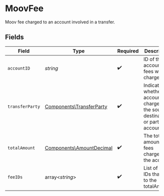 # MoovFee

Moov fee charged to an account involved in a transfer.


## Fields

| Field                                                                                 | Type                                                                                  | Required                                                                              | Description                                                                           |
| ------------------------------------------------------------------------------------- | ------------------------------------------------------------------------------------- | ------------------------------------------------------------------------------------- | ------------------------------------------------------------------------------------- |
| `accountID`                                                                           | *string*                                                                              | :heavy_check_mark:                                                                    | ID of the account that fees were charged to.                                          |
| `transferParty`                                                                       | [Components\TransferParty](../../Models/Components/TransferParty.md)                  | :heavy_check_mark:                                                                    | Indicates whether the account charged is the source, destination, or partner account. |
| `totalAmount`                                                                         | [Components\AmountDecimal](../../Models/Components/AmountDecimal.md)                  | :heavy_check_mark:                                                                    | The total amount of fees charged to the account.                                      |
| `feeIDs`                                                                              | array<*string*>                                                                       | :heavy_check_mark:                                                                    | List of fee IDs that sum to the totalAmount.                                          |